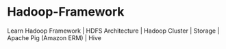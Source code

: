 # Hadoop-Framework
Learn Hadoop Framework | HDFS Architecture | Hadoop Cluster | Storage | Apache Pig (Amazon ERM) | Hive 
